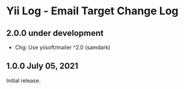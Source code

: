 # Yii Log - Email Target Change Log


## 2.0.0 under development

- Chg: Use yiisoft/mailer ^2.0 (samdark)

## 1.0.0 July 05, 2021

Initial release.
